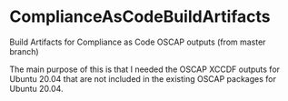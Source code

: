 # ComplianceAsCodeBuildArtifacts
Build Artifacts for Compliance as Code OSCAP outputs (from master branch)

The main purpose of this is that I needed the OSCAP XCCDF outputs for Ubuntu 20.04 that are not included in the existing OSCAP packages for Ubuntu 20.04.

